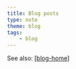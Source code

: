 ```yaml
---
title: Blog posts
type: note
theme: blog
tags: 
    - blog
---
```


See also: [[blog-home]]

[//begin]: # "Autogenerated link references for markdown compatibility"
[blog-home]: blog-home "Blog home page"
[//end]: # "Autogenerated link references"